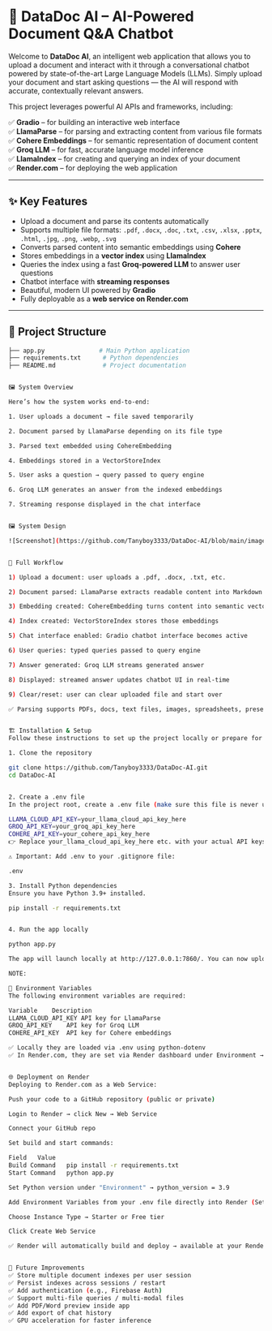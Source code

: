 # 🦙 DataDoc AI – AI-Powered Document Q&A Chatbot

Welcome to **DataDoc AI**, an intelligent web application that allows you to upload a document and interact with it through a conversational chatbot powered by state-of-the-art Large Language Models (LLMs). Simply upload your document and start asking questions — the AI will respond with accurate, contextually relevant answers.

This project leverages powerful AI APIs and frameworks, including:

✅ **Gradio** – for building an interactive web interface  
✅ **LlamaParse** – for parsing and extracting content from various file formats  
✅ **Cohere Embeddings** – for semantic representation of document content  
✅ **Groq LLM** – for fast, accurate language model inference  
✅ **LlamaIndex** – for creating and querying an index of your document  
✅ **Render.com** – for deploying the web application

---

## ✨ Key Features

- Upload a document and parse its contents automatically
- Supports multiple file formats: `.pdf`, `.docx`, `.doc`, `.txt`, `.csv`, `.xlsx`, `.pptx`, `.html`, `.jpg`, `.png`, `.webp`, `.svg`
- Converts parsed content into semantic embeddings using **Cohere**
- Stores embeddings in a **vector index** using **LlamaIndex**
- Queries the index using a fast **Groq-powered LLM** to answer user questions
- Chatbot interface with **streaming responses**
- Beautiful, modern UI powered by **Gradio**
- Fully deployable as a **web service on Render.com**

---

## 📁 Project Structure

```bash
├── app.py               # Main Python application
├── requirements.txt      # Python dependencies
├── README.md             # Project documentation


🖼️ System Overview

Here’s how the system works end-to-end:

1. User uploads a document → file saved temporarily

2. Document parsed by LlamaParse depending on its file type

3. Parsed text embedded using CohereEmbedding

4. Embeddings stored in a VectorStoreIndex

5. User asks a question → query passed to query engine

6. Groq LLM generates an answer from the indexed embeddings

7. Streaming response displayed in the chat interface


🖼 System Design

![Screenshot](https://github.com/Tanyboy3333/DataDoc-AI/blob/main/images/system.png?raw=true)


📝 Full Workflow

1) Upload a document: user uploads a .pdf, .docx, .txt, etc.

2) Document parsed: LlamaParse extracts readable content into Markdown

3) Embedding created: CohereEmbedding turns content into semantic vectors

4) Index created: VectorStoreIndex stores those embeddings

5) Chat interface enabled: Gradio chatbot interface becomes active

6) User queries: typed queries passed to query engine

7) Answer generated: Groq LLM streams generated answer

8) Displayed: streamed answer updates chatbot UI in real-time

9) Clear/reset: user can clear uploaded file and start over

✅ Parsing supports PDFs, docs, text files, images, spreadsheets, presentations


🏗️ Installation & Setup
Follow these instructions to set up the project locally or prepare for deployment.

1️. Clone the repository

git clone https://github.com/Tanyboy3333/DataDoc-AI.git
cd DataDoc-AI


2️. Create a .env file
In the project root, create a .env file (make sure this file is never uploaded to GitHub):

LLAMA_CLOUD_API_KEY=your_llama_cloud_api_key_here
GROQ_API_KEY=your_groq_api_key_here
COHERE_API_KEY=your_cohere_api_key_here
👉 Replace your_llama_cloud_api_key_here etc. with your actual API keys from LlamaParse, Groq, and Cohere.

⚠️ Important: Add .env to your .gitignore file:

.env

3️. Install Python dependencies
Ensure you have Python 3.9+ installed.

pip install -r requirements.txt


4️. Run the app locally

python app.py

The app will launch locally at http://127.0.0.1:7860/. You can now upload a document and start chatting.

NOTE:

📝 Environment Variables
The following environment variables are required:

Variable	Description
LLAMA_CLOUD_API_KEY	API key for LlamaParse
GROQ_API_KEY	API key for Groq LLM
COHERE_API_KEY	API key for Cohere embeddings

✅ Locally they are loaded via .env using python-dotenv
✅ In Render.com, they are set via Render dashboard under Environment → Environment Variables


🌐 Deployment on Render
Deploying to Render.com as a Web Service:

Push your code to a GitHub repository (public or private)

Login to Render → click New → Web Service

Connect your GitHub repo

Set build and start commands:

Field	Value
Build Command	pip install -r requirements.txt
Start Command	python app.py

Set Python version under "Environment" → python_version = 3.9

Add Environment Variables from your .env file directly into Render (Settings → Environment)

Choose Instance Type → Starter or Free tier

Click Create Web Service

✅ Render will automatically build and deploy → available at your Render domain!


📝 Future Improvements
✅ Store multiple document indexes per user session
✅ Persist indexes across sessions / restart
✅ Add authentication (e.g., Firebase Auth)
✅ Support multi-file queries / multi-modal files
✅ Add PDF/Word preview inside app
✅ Add export of chat history
✅ GPU acceleration for faster inference




